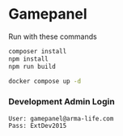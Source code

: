 # Gamepanel

Run with these commands

```sh
composer install
npm install
npm run build

docker compose up -d
```

### Development Admin Login

```
User: gamepanel@arma-life.com
Pass: ExtDev2015
```
